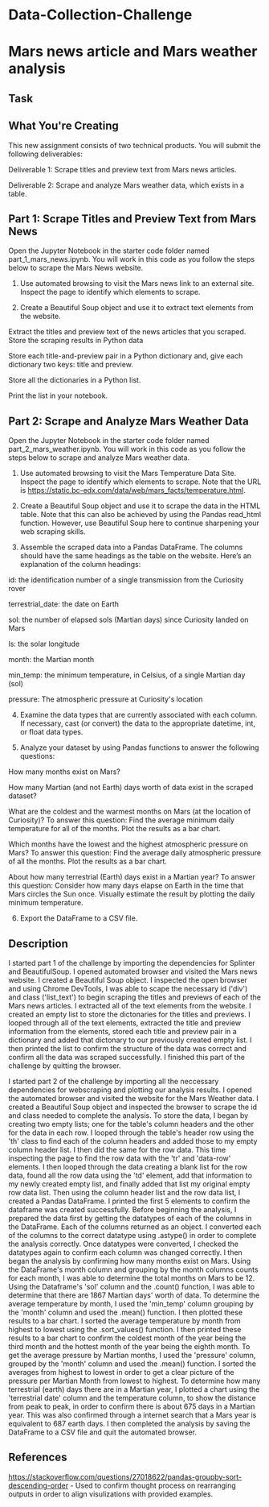 # Data-Collection-Challenge

# Mars news article and Mars weather analysis

## Task

## What You're Creating

This new assignment consists of two technical products. You will submit the following deliverables:

Deliverable 1: Scrape titles and preview text from Mars news articles.

Deliverable 2: Scrape and analyze Mars weather data, which exists in a table.

## Part 1: Scrape Titles and Preview Text from Mars News

Open the Jupyter Notebook in the starter code folder named part_1_mars_news.ipynb. You will work in this code as you follow the steps below to scrape the Mars News website.

1. Use automated browsing to visit the Mars news link to an external site. Inspect the page to identify which elements to scrape.

2. Create a Beautiful Soup object and use it to extract text elements from the website.

Extract the titles and preview text of the news articles that you scraped. Store the scraping results in Python data

Store each title-and-preview pair in a Python dictionary and, give each dictionary two keys: title and preview.

Store all the dictionaries in a Python list.

Print the list in your notebook.

## Part 2: Scrape and Analyze Mars Weather Data

Open the Jupyter Notebook in the starter code folder named part_2_mars_weather.ipynb. You will work in this code as you follow the steps below to scrape and analyze Mars weather data.

1. Use automated browsing to visit the Mars Temperature Data Site. Inspect the page to identify which elements to scrape. Note that the URL is https://static.bc-edx.com/data/web/mars_facts/temperature.html.

2. Create a Beautiful Soup object and use it to scrape the data in the HTML table. Note that this can also be achieved by using the Pandas read_html function. However, use Beautiful Soup here to continue sharpening your web scraping skills.

3. Assemble the scraped data into a Pandas DataFrame. The columns should have the same headings as the table on the website. Here’s an explanation of the column headings:

id: the identification number of a single transmission from the Curiosity rover

terrestrial_date: the date on Earth

sol: the number of elapsed sols (Martian days) since Curiosity landed on Mars

ls: the solar longitude

month: the Martian month

min_temp: the minimum temperature, in Celsius, of a single Martian day (sol)

pressure: The atmospheric pressure at Curiosity's location

4. Examine the data types that are currently associated with each column. If necessary, cast (or convert) the data to the appropriate datetime, int, or float data types.

5. Analyze your dataset by using Pandas functions to answer the following questions:

How many months exist on Mars?

How many Martian (and not Earth) days worth of data exist in the scraped dataset?

What are the coldest and the warmest months on Mars (at the location of Curiosity)? To answer this question:
Find the average minimum daily temperature for all of the months.
Plot the results as a bar chart.

Which months have the lowest and the highest atmospheric pressure on Mars? To answer this question:
Find the average daily atmospheric pressure of all the months.
Plot the results as a bar chart.

About how many terrestrial (Earth) days exist in a Martian year? To answer this question:
Consider how many days elapse on Earth in the time that Mars circles the Sun once.
Visually estimate the result by plotting the daily minimum temperature.

6. Export the DataFrame to a CSV file.

## Description

I started part 1 of the challenge by importing the dependencies for Splinter and BeautifulSoup. I opened automated browser and visited the Mars news website. I created a Beautiful Soup object. I inspected the open browser and using Chrome DevTools, I was able to scape the necessary id ('div') and class ('list_text') to begin scraping the titles and previews of each of the Mars news articles. I extracted all of the text elements from the website. I created an empty list to store the dictonaries for the titles and previews. I looped through all of the text elements, extracted the title and preview information from the elements, stored each title and preview pair in a dictionary and added that dictonary to our previously created empty list. I then printed the list to confirm the structure of the data was correct and confirm all the data was scraped successfully. I finished this part of the challenge by quitting the browser.

I started part 2 of the challenge by importing all the neccessary dependencies for webscraping and plotting our analysis results. I opened the automated browser and visited the website for the Mars Weather data. I created a Beautiful Soup object and inspected the browser to scrape the id and class needed to complete the analysis. To store the data, I began by creating two empty lists; one for the table's column headers and the other for the data in each row. I looped through the table's header row using the 'th' class to find each of the column headers and added those to my empty column header list. I then did the same for the row data. This time inspecting the page to find the row data with the 'tr' and 'data-row' elements. I then looped through the data creating a blank list for the row data, found all the row data using the 'td' element, add that information to my newly created empty list, and finally added that list my original empty row data list. Then using the column header list and the row data list, I created a Pandas DataFrame. I printed the first 5 elements to confirm the dataframe was created successfully. Before beginning the analysis, I prepared the data first by getting the datatypes of each of the columns in the DataFrame. Each of the columns returned as an object. I converted each of the columns to the correct datatype using .astype() in order to complete the analysis correctly. Once datatypes were converted, I checked the datatypes again to confirm each column was changed correctly. I then began the analysis by confirming how many months exist on Mars. Using the DataFrame's month column and grouping by the month columns counts for each month, I was able to determine the total months on Mars to be 12. Using the Dataframe's 'sol' column and the .count() function, I was able to determine that there are 1867 Martian days' worth of data. To determine the average temperature by month, I used the 'min_temp' column grouping by the 'month' column and used the .mean() function. I then plotted these results to a bar chart. I sorted the average temperature by month from highest to lowest using the .sort_values() function. I then printed these results to a bar chart to confirm the coldest month of the year being the third month and the hottest month of the year being the eighth month. To get the average pressure by Martian months, I used the 'pressure' column, grouped by the 'month' column and used the .mean() function. I sorted the averages from highest to lowest in order to get a clear picture of the pressure per Martian Month from lowest to highest. To determine how many terrestrial (earth) days there are in a Martian year, I plotted a chart using the 'terrestrial date' column and the temperature column, to show the distance from peak to peak, in order to confirm there is about 675 days in a Martian year. This was also confirmed through a internet search that a Mars year is equivalent to 687 earth days. I then completed the analysis by saving the DataFrame to a CSV file and quit the automated browser.

## References

https://stackoverflow.com/questions/27018622/pandas-groupby-sort-descending-order - Used to confirm thought process on rearranging outputs in order to align visulizations with provided examples.
